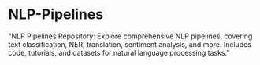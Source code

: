# NLP-Pipelines
"NLP Pipelines Repository: Explore comprehensive NLP pipelines, covering text classification, NER, translation, sentiment analysis, and more. Includes code, tutorials, and datasets for natural language processing tasks."
